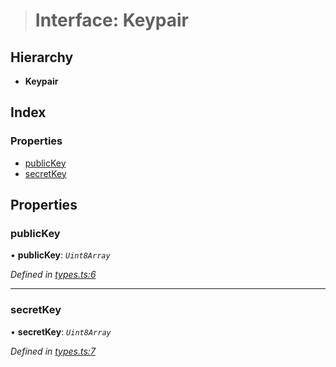 > # Interface: Keypair

## Hierarchy

* **Keypair**

## Index

### Properties

* [publicKey](_types_.keypair.md#publickey)
* [secretKey](_types_.keypair.md#secretkey)

## Properties

###  publicKey

• **publicKey**: *`Uint8Array`*

*Defined in [types.ts:6](https://github.com/polkadot-js/common/blob/4308722/packages/util-crypto/src/types.ts#L6)*

___

###  secretKey

• **secretKey**: *`Uint8Array`*

*Defined in [types.ts:7](https://github.com/polkadot-js/common/blob/4308722/packages/util-crypto/src/types.ts#L7)*